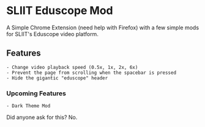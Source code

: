 # SLIIT Eduscope Mod

A Simple Chrome Extension (need help with Firefox) with a few simple mods for SLIIT's Eduscope video platform.

## Features

    - Change video playback speed (0.5x, 1x, 2x, 6x)
    - Prevent the page from scrolling when the spacebar is pressed
    - Hide the gigantic "eduscope" header

### Upcoming Features

    - Dark Theme Mod

Did anyone ask for this? No.
